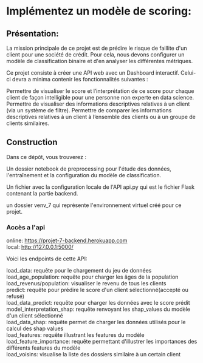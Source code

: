 # Implémentez un modèle de scoring:

## Présentation:

La mission principale de ce projet est de prédire le risque de faillite d'un client pour une société de crédit. Pour cela, nous devons configurer un modèle de classification binaire et d'en analyser les différentes métriques.

Ce projet consiste à créer une API web avec un Dashboard interactif. Celui-ci devra a minima contenir les fonctionnalités suivantes :

Permettre de visualiser le score et l’interprétation de ce score pour chaque client de façon intelligible pour une personne non experte en data science.
Permettre de visualiser des informations descriptives relatives à un client (via un système de filtre).
Permettre de comparer les informations descriptives relatives à un client à l’ensemble des clients ou à un groupe de clients similaires.

## Construction
Dans ce dépôt, vous trouverez :

Un dossier notebook de preprocessing pour l'étude des données, l'entraînement et la configuration du modèle de classification.

Un fichier avec la configuration locale de l'API  api.py qui est le fichier Flask contenant la partie backend.

un dossier venv_7 qui représente l'environnement virtuel créé pour ce projet.

### Accès a l'api
 online: https://projet-7-backend.herokuapp.com    
 local:  http://127.0.0.1:5000/

 Voici les endpoints de cette API:     
               
 load_data: requête pour le chargement du jeu de données  
 load_age_population: requête pour charger les âges de la population    
 load_revenus/population: visualiser le revenu de tous les clients    
 predict: requête pour prédire le score d'un client sélectionné(accepté ou refusé)    
 load_data_predict: requête pour charger les données avec le score prédit    
 model_interpretation_shap: requête renvoyant les shap_values du modèle d'un client sélectionné     
 load_data_shap: requête permet de charger les données utilisés pour le calcul des shap values     
 load_features: requête illustrant les features du modèle    
 load_feature_importance: requête permettant d'illustrer les importances des différents features du modèle    
 load_voisins: visualise la liste des dossiers similaire à un certain client    